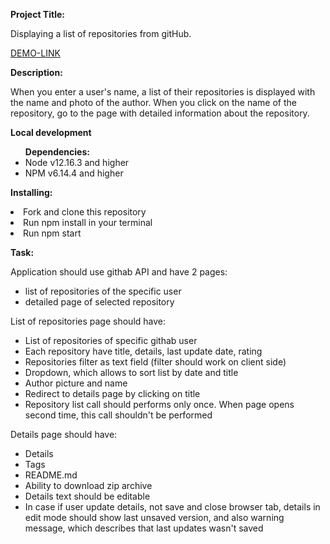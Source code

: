 <b>Project Title:</b>

Displaying a list of repositories from gitHub.

[DEMO-LINK](https://bogdan-kotsupey.github.io/git-api/)

<b>Description:</b>

When you enter a user's name, a list of their repositories is displayed with the name and photo of the author.
When you click on the name of the repository, go to the page with detailed information about the repository.

<b>Local development</b>

<ul>
  <b>Dependencies:</b>
  <li>Node v12.16.3 and higher</li>
  <li>NPM v6.14.4 and higher</li>
</ul>

<b>Installing:</b>

<li>Fork and clone this repository</li>
<li>Run npm install in your terminal</li>
<li>Run npm start</li>


<b>Task:</b> 


Application should use githab API and have 2 pages:
- list of repositories of the specific user
- detailed page of selected repository

List of repositories page should have:
- List of repositories of specific githab user
- Each repository have title, details, last update date, rating
- Repositories filter as text field (filter should work on client side)
- Dropdown, which allows to sort list by date and title
- Author picture and name
- Redirect to details page by clicking on title
- Repository list call should performs only once. When page opens second time, this call shouldn't be performed

Details page should have:
- Details
- Tags
- README.md
- Ability to download zip archive
- Details text should be editable
- In case if user update details, not save and close browser tab, details in edit mode should show last unsaved version, and also warning message, which describes that last updates wasn't saved

